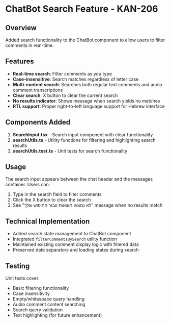 # ChatBot Search Feature - KAN-206

## Overview
Added search functionality to the ChatBot component to allow users to filter comments in real-time.

## Features
- **Real-time search**: Filter comments as you type
- **Case-insensitive**: Search matches regardless of letter case
- **Multi-content search**: Searches both regular text comments and audio comment transcriptions
- **Clear search**: X button to clear the current search
- **No results indicator**: Shows message when search yields no matches
- **RTL support**: Proper right-to-left language support for Hebrew interface

## Components Added
1. **SearchInput.tsx** - Search input component with clear functionality
2. **searchUtils.ts** - Utility functions for filtering and highlighting search results
3. **searchUtils.test.ts** - Unit tests for search functionality

## Usage
The search input appears between the chat header and the messages container. Users can:
1. Type in the search field to filter comments
2. Click the X button to clear the search
3. See "לא נמצאו תוצאות עבור החיפוש שלך" message when no results match

## Technical Implementation
- Added search state management to ChatBot component
- Integrated `filterCommentsBySearch` utility function
- Maintained existing comment display logic with filtered data
- Preserved date separators and loading states during search

## Testing
Unit tests cover:
- Basic filtering functionality
- Case insensitivity
- Empty/whitespace query handling
- Audio comment content searching
- Search query validation
- Text highlighting (for future enhancement)